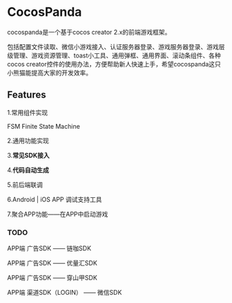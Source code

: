 # CocosPanda

cocospanda是一个基于cocos creator 2.x的前端游戏框架。

包括配置文件读取、微信小游戏接入、认证服务器登录、游戏服务器登录、游戏层级管理、游戏资源管理、toast小工具、通用弹框、通用界面、滚动条组件、各种cocos creator控件的使用办法，方便帮助新人快速上手，希望cocospanda这只小熊猫能提高大家的开发效率。

## Features

1.常用组件实现

FSM Finite State Machine

2.通用功能实现

3.**常见SDK接入**

4.**代码自动生成**

5.前后端联调

6.Android | iOS APP 调试支持工具

7.聚合APP功能——在APP中启动游戏

### TODO

APP端 广告SDK —— 链咖SDK

APP端 广告SDK —— 优量汇SDK

APP端 广告SDK —— 穿山甲SDK

APP端 渠道SDK（LOGIN） —— 微信SDK
